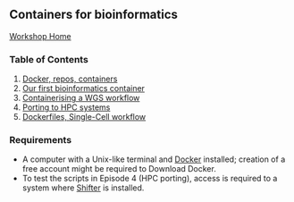 ## Containers for bioinformatics

[Workshop Home](https://github.com/PawseySC/bio-workshop-18)

### Table of Contents
1. [Docker, repos, containers](https://github.com/PawseySC/bio-workshop-18/blob/master/1.containers.md)
2. [Our first bioinformatics container](https://github.com/PawseySC/bio-workshop-18/blob/master/2.fastqc.md)
3. [Containerising a WGS workflow](https://github.com/PawseySC/bio-workshop-18/blob/master/3.wgs_workflow.md)
4. [Porting to HPC systems](https://github.com/PawseySC/bio-workshop-18/blob/master/4.hpc.md)
5. [Dockerfiles, Single-Cell workflow](https://github.com/PawseySC/bio-workshop-18/blob/master/5.sincell_workflow.md)

### Requirements
- A computer with a Unix-like terminal and [Docker](https://www.docker.com) installed; 
creation of a free account might be required to Download Docker.
- To test the scripts in Episode 4 (HPC porting), 
access is required to a system where [Shifter](https://github.com/NERSC/shifter) is installed.
